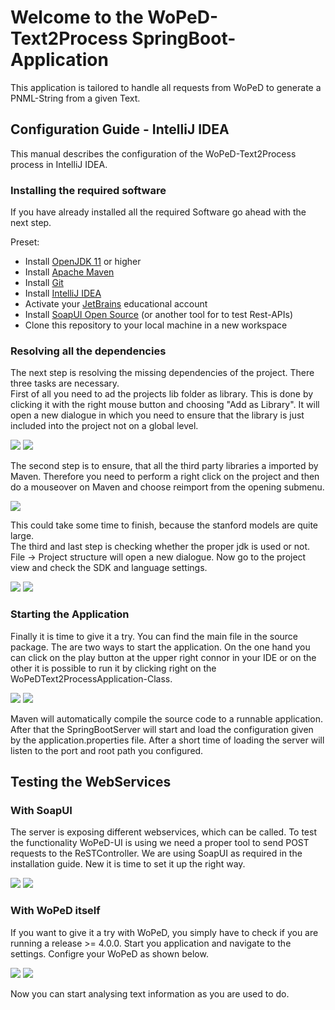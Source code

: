 <h1>Welcome to the WoPeD-Text2Process SpringBoot-Application</h1>

<p>This application is tailored to handle all requests from WoPeD to generate a PNML-String from a given Text.</p>

<h2>Configuration Guide - IntelliJ IDEA</h2>

<p>This manual describes the configuration of the WoPeD-Text2Process process in IntelliJ IDEA.</p> 

<h3>Installing the required software</h3>

<p>If you have already installed all the required Software go ahead with the next step.</p>

<p>Preset:
<ul>
<li>Install <a href="https://aws.amazon.com/de/corretto/">OpenJDK 11</a> or higher</li>
<li>Install <a href="https://maven.apache.org/">Apache Maven</a></li>
<li>Install <a href="https://git-scm.com/">Git</a></li>
<li>Install <a href="https://www.jetbrains.com/de-de/idea/">IntelliJ IDEA</a></li>
<li>Activate your <a href="https://www.jetbrains.com/de-de/">JetBrains</a> educational account</li>
<li>Install <a href="https://www.soapui.org/downloads/soapui/">SoapUI Open Source</a> (or another tool for to test Rest-APIs)</li>
<li>Clone this repository to your local machine in a new workspace</li>
</ul></p>

<h3>Resolving all the dependencies</h3>

<p>
The next step is resolving the missing dependencies of the project. There three tasks are necessary.<br>
First of all you need to ad the projects lib folder as library.
This is done by clicking it with the right mouse button and choosing "Add as Library".
It will open a new dialogue in which you need to ensure that the library is just included into the project not on a global level.<br>
</p>
<img src="./img/adding_libraries_intellij.PNG">
<img src="./img/create_library.PNG">
<p>
The second step is to ensure, that all the third party libraries a imported by Maven.
Therefore you need to perform a right click on the project and then do a mouseover on Maven and choose reimport from the opening submenu.
</p>
<img src="./img/project_maven_reimport.PNG">
<p>
This could take some time to finish, because the stanford models are quite large.<br>
The third and last step is checking whether the proper jdk is used or not.
File -> Project structure will open a new dialogue.
Now go to the project view and check the SDK and language settings.
</p> 
<img src="./img/file_project_structure_intellij.PNG">
<img src="./img/project_structure_intellij.PNG">

<h3>Starting the Application</h3>
<p>
Finally it is time to give it a try.
You can find the main file in the source package.
The are two ways to start the application.
On the one hand you can click on the play button at the upper right connor in your IDE or on the other it is possible to run it by clicking right on the WoPeDText2ProcessApplication-Class.
</p>
<img src="./img/start_server_1.PNG">
<img src="./img/start_server_2.PNG">
<p>
Maven will automatically compile the source code to a runnable application. After that the SpringBootServer will start and load the configuration given by the application.properties file.
After a short time of loading the server will listen to the port and root path you configured.
</p>

<h2>Testing the WebServices</h2>
<h3>With SoapUI</h3>
<p>
The server is exposing different webservices, which can be called.
To test the functionality WoPeD-UI is using we need a proper tool to send POST requests to the ReSTController.
We are using SoapUI as required in the installation guide.
New it is time to set it up the right way.
</p>
<img src="./img/soapui_configuring_rest.png">
<img src="./img/soapui_configuring_rest_2.png">

<h3>With WoPeD itself</h3>
<p>
If you want to give it a try with WoPeD, you simply have to check if you are running a release >= 4.0.0. Start you application and navigate to the settings. Configre your WoPeD as shown below.
</p>
<img src="./img/settings.png">
<img src="./img/nlp_settings.png">
<p>Now you can start analysing text information as you are used to do.</p>